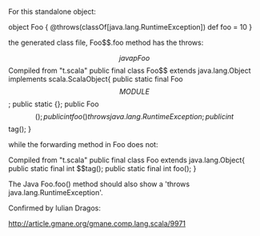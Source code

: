 For this standalone object:

object Foo
{
  @throws(classOf[java.lang.RuntimeException])
  def foo = 10
}

the generated class file, Foo$$.foo method has the throws:

$$ javap Foo$$
Compiled from "t.scala"
public final class Foo$$ extends java.lang.Object implements scala.ScalaObject{
    public static final Foo$$ MODULE$$;
    public static {};
    public Foo$$();
    public int foo()       throws java.lang.RuntimeException;
    public int $$tag();
}

while the forwarding method in Foo does not:

Compiled from "t.scala"
public final class Foo extends java.lang.Object{
    public static final int $$tag();
    public static final int foo();
}

The Java Foo.foo() method should also show a 'throws java.lang.RuntimeException'.

Confirmed by Iulian Dragos:

http://article.gmane.org/gmane.comp.lang.scala/9971
